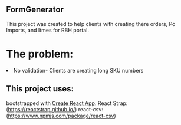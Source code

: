 ## FormGenerator

This project was created to help clients with creating there orders, Po Imports, and Itmes for RBH portal.
# The problem:
<li>No validation- Clients are creating long SKU numbers</li>
  
## This project uses:

bootstrapped with [Create React App](https://github.com/facebookincubator/create-react-app).
React Strap: (https://reactstrap.github.io/)
react-csv: (https://www.npmjs.com/package/react-csv)






